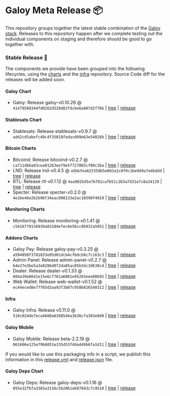 # Galoy Meta Release 📦

This repository groups together the latest stable combination of the [Galoy stack](https://github.com/GaloyMoney/awesome-galoy#tech-components). 
Releases to this repository happen after we complete testing out the individual components on staging and therefore should be good to go together with.

### Stable Release 🎉

The components we provide have been grouped into the following lifecycles, using the [charts](https://github.com/GaloyMoney/charts) and the [infra](https://github.com/GaloyMoney/galoy-infra) repository. 
Source Code diff for the releases will be added soon.

#### Galoy Chart
- Galoy: Release galoy-v0.10.26 @ `41479588344fd0262d528d02fdcbe6a887d2f76b` | [tree](https://github.com/GaloyMoney/charts/tree/41479588344fd0262d528d02fdcbe6a887d2f76b/charts/galoy) | [release](https://github.com/GaloyMoney/charts/releases/tag/galoy-v0.10.26)

#### Stablesats Chart
- Stablesats: Release stablesats-v0.9.7 @ `ad42cd5abefc49c4f35818fedac609e63e54826b` | [tree](https://github.com/GaloyMoney/charts/tree/ad42cd5abefc49c4f35818fedac609e63e54826b/charts/stablesats) | [release](https://github.com/GaloyMoney/charts/releases/tag/stablesats-v0.9.7)

#### Bitcoin Charts
- Bitcoind: Release bitcoind-v0.2.7 @ `ca711db6a03cea01263ee79e5f727065cf80c3ba` | [tree](https://github.com/GaloyMoney/charts/tree/ca711db6a03cea01263ee79e5f727065cf80c3ba/charts/bitcoind) | [release](https://github.com/GaloyMoney/charts/releases/tag/bitcoind-v0.2.7)
- LND: Release lnd-v0.4.5 @ `a5bbfea625358b5e083a1c0f9c1be9d9a7e4bddd` | [tree](https://github.com/GaloyMoney/charts/tree/a5bbfea625358b5e083a1c0f9c1be9d9a7e4bddd/charts/lnd) | [release](https://github.com/GaloyMoney/charts/releases/tag/lnd-v0.4.5)
- RTL: Release rtl-v0.1.12 @ `4aa982bd5e7b701cafb51c263a7d31e7c8a34129` | [tree](https://github.com/GaloyMoney/charts/tree/4aa982bd5e7b701cafb51c263a7d31e7c8a34129/charts/rtl) | [release](https://github.com/GaloyMoney/charts/releases/tag/rtl-v0.1.12)
- Specter: Release specter-v0.2.0 @ `4e16e46e262b96f34eac098133e2ac10590f4019` | [tree](https://github.com/GaloyMoney/charts/tree/4e16e46e262b96f34eac098133e2ac10590f4019/charts/specter) | [release](https://github.com/GaloyMoney/charts/releases/tag/specter-v0.2.0)

#### Monitoring Charts
- Monitoring: Release monitoring-v0.1.41 @ `c5416779156939a83104efec8e56cc8b932a5051` | [tree](https://github.com/GaloyMoney/charts/tree/c5416779156939a83104efec8e56cc8b932a5051/charts/monitoring) | [release](https://github.com/GaloyMoney/charts/releases/tag/monitoring-v0.1.41)

#### Addons Charts
- Galoy Pay: Release galoy-pay-v0.3.25 @ `a594050f3781833e05d01dcb4cfbdcb8c7c163c3` | [tree](https://github.com/GaloyMoney/charts/tree/a594050f3781833e05d01dcb4cfbdcb8c7c163c3/charts/galoy-pay) | [release](https://github.com/GaloyMoney/charts/releases/tag/galoy-pay-v0.3.25)
- Admin Panel: Release admin-panel-v0.2.7 @ `64e27e3be5a3e8286d0f2da05ac05b3dc3d638c4` | [tree](https://github.com/GaloyMoney/charts/tree/64e27e3be5a3e8286d0f2da05ac05b3dc3d638c4/charts/admin-panel) | [release](https://github.com/GaloyMoney/charts/releases/tag/admin-panel-v0.2.7)
- Dealer: Release dealer-v0.1.33 @ `604a39a6641e15e6c7761a6081e95203eee88b92` | [tree](https://github.com/GaloyMoney/charts/tree/604a39a6641e15e6c7761a6081e95203eee88b92/charts/dealer) | [release](https://github.com/GaloyMoney/charts/releases/tag/dealer-v0.1.33)
- Web Wallet: Release web-wallet-v0.1.52 @ `ec44eced0e77f05d3aa93f3b07c9586816540312` | [tree](https://github.com/GaloyMoney/charts/tree/ec44eced0e77f05d3aa93f3b07c9586816540312/charts/web-wallet) | [release](https://github.com/GaloyMoney/charts/releases/tag/web-wallet-v0.1.52)

#### Infra

- Galoy Infra: Release v0.11.0 @ `510c024de7eca4600a63985d4a3b36cfa383e8d0` | [tree](https://github.com/GaloyMoney/galoy-infra/tree/510c024de7eca4600a63985d4a3b36cfa383e8d0) | [release](https://github.com/GaloyMoney/galoy-infra/releases/tag/v0.11.0)

#### Galoy Mobile

- Galoy Mobile: Release beta-2.2.19 @ `061606e125e79b6851e335d53fd4ad49b6fa1d11` | [tree](https://github.com/GaloyMoney/galoy-mobile/tree/061606e125e79b6851e335d53fd4ad49b6fa1d11) | [release](https://github.com/GaloyMoney/galoy-mobile/releases/tag/beta-2.2.19)

If you would like to use this packaging info in a script, we publish this information in this [release.yml](./release.yml) and [release.json](./release.json) file.

#### Galoy Deps Chart
- Galoy Deps: Release galoy-deps-v0.1.16 @ `055e32fbfa3365a3156c5b2061eb07843c7c9510` | [tree](https://github.com/GaloyMoney/charts/tree/055e32fbfa3365a3156c5b2061eb07843c7c9510/charts/galoy-deps) | [release](https://github.com/GaloyMoney/charts/releases/tag/galoy-deps-v0.1.16)
